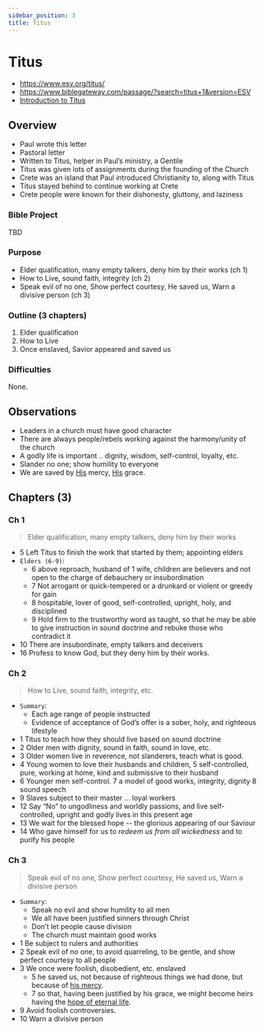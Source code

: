 ```yaml
---
sidebar_position: 3
title: Titus
---
```


# Titus

- https://www.esv.org/titus/
- https://www.biblegateway.com/passage/?search=titus+1&version=ESV
- [Introduction to Titus](https://www.esv.org/resources/esv-global-study-bible/introduction-to-titus/)

## Overview
- Paul wrote this letter
- Pastoral letter 
- Written to Titus, helper in Paul’s ministry, a Gentile
- Titus was given lots of assignments during the founding of the Church
- Crete was an island that Paul introduced Christianity to, along with Titus
- Titus stayed behind to continue working at Crete
- Crete people were known for their dishonesty, gluttony, and laziness

### Bible Project
TBD

### Purpose
- Elder qualification, many empty talkers, deny him by their works (ch 1) 
- How to Live, sound faith, integrity (ch 2)
- Speak evil of no one, Show perfect courtesy, He saved us, Warn a divisive person (ch 3)

### Outline (3 chapters)
1. Elder qualification
2. How to Live
3. Once enslaved, Savior appeared and saved us

### Difficulties
None.

## Observations
- Leaders in a church must have good character
- There are always people/rebels working against the harmony/unity of the church
- A godly life is important .. dignity, wisdom, self-control, loyalty, etc. 
- Slander no one; show humility to everyone
- We are saved by <ins>His</ins> mercy, <ins>His</ins> grace.

## Chapters (3)

### Ch 1
> Elder qualification, many empty talkers, deny him by their works

- 5 Left Titus to finish the work that started by them; appointing elders
- `Elders (6-9)`:
    - 6 above reproach, husband of 1 wife, children are believers and not open to the charge of debauchery or insubordination 
    - 7 Not arrogant or quick-tempered or a drunkard or violent or greedy for gain
    - 8 hospitable, lover of good, self-controlled, upright, holy, and disciplined
    - 9 Hold firm to the trustworthy word as taught, so that he may be able to give instruction in sound doctrine and rebuke those who contradict it
- 10 There are insubordinate, empty talkers and deceivers 
- 16 Profess to know God, but they deny him by their works. 

### Ch 2
> How to Live, sound faith, integrity, etc.

- `Summary`:
    - Each age range of people instructed
    - Evidence of acceptance of God’s offer is a sober, holy, and righteous lifestyle
- 1 Titus to teach how they should live based on sound doctrine
- 2 Older men with dignity, sound in faith, sound in love, etc. 
- 3 Older women live in reverence, not slanderers, teach what is good.
- 4 Young women to love their husbands and children, 5 self-controlled, pure, working at home, kind and submissive to their husband
- 6 Younger men self-control. 7 a model of good works, integrity, dignity 8 sound speech
- 9 Slaves subject to their master ... loyal workers
- 12 Say “No” to ungodliness and worldly passions, and live self-controlled, upright and godly lives in this present age
- 13 We wait for the blessed hope -- the glorious appearing of our Saviour 
- 14 Who gave himself for us to *redeem us from all wickedness* and to purify his people

### Ch 3
> Speak evil of no one, Show perfect courtesy, He saved us, Warn a divisive person

- `Summary`:
    - Speak no evil and show humility to all men
    - We all have been justified sinners through Christ
    - Don’t let people cause division
    - The church must maintain good works
- 1 Be subject to rulers and authorities
- 2 Speak evil of no one, to avoid quarreling, to be gentle, and show perfect courtesy to all people 
- 3 We once were foolish, disobedient, etc. enslaved  
  - 5 he saved us, not because of righteous things we had done, but because of <ins>his mercy</ins>. 
  - 7 so that, having been justified by his grace, we might become heirs having the <ins>hope of eternal life</ins>.
- 9 Avoid foolish controversies. 
- 10 Warn a divisive person

